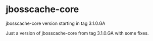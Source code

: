 # jbosscache-core
jbosscache-core version starting in tag 3.1.0.GA

Just a version of jbosscache-core from tag 3.1.0.GA with some fixes.
